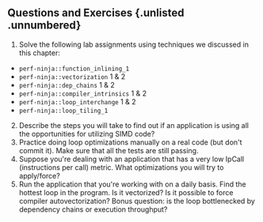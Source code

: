 ## Questions and Exercises {.unlisted .unnumbered}

1. Solve the following lab assignments using techniques we discussed in this chapter:
- `perf-ninja::function_inlining_1` 
- `perf-ninja::vectorization` 1 & 2
- `perf-ninja::dep_chains` 1 & 2
- `perf-ninja::compiler_intrinsics` 1 & 2
- `perf-ninja::loop_interchange` 1 & 2
- `perf-ninja::loop_tiling_1`
2. Describe the steps you will take to find out if an application is using all the opportunities for utilizing SIMD code?
3. Practice doing loop optimizations manually on a real code (but don't commit it). Make sure that all the tests are still passing.
4. Suppose you're dealing with an application that has a very low IpCall (instructions per call) metric. What optimizations you will try to apply/force?
5. Run the application that you're working with on a daily basis. Find the hottest loop in the program. Is it vectorized? Is it possible to force compiler autovectorization? Bonus question: is the loop bottlenecked by dependency chains or execution throughput?